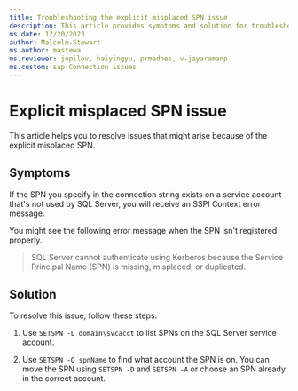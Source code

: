 ```yaml
---
title: Troubleshooting the explicit misplaced SPN issue 
description: This article provides symptoms and solution for troubleshooting the explicit SPN is missing issue.
ms.date: 12/20/2023
author: Malcolm-Stewart
ms.author: mastewa
ms.reviewer: jopilov, haiyingyu, prmadhes, v-jayaramanp
ms.custom: sap:Connection issues
---
```


# Explicit misplaced SPN issue

This article helps you to resolve issues that might arise because of the explicit misplaced SPN.

## Symptoms

If the SPN you specify in the connection string exists on a service account that's not used by SQL Server, you will receive an SSPI Context error message.

You might see the following error message when the SPN isn't registered properly.

> SQL Server cannot authenticate using Kerberos because the Service Principal Name (SPN) is missing, misplaced, or duplicated.

## Solution

To resolve this issue, follow these steps:

1. Use `SETSPN -L domain\svcacct` to list SPNs on the SQL Server service account.

1. Use `SETSPN -Q spnName` to find what account the SPN is on. You can move the SPN using `SETSPN -D` and `SETSPN -A` or choose an SPN already in the correct account.
